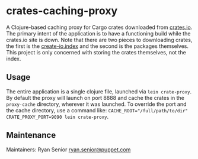 # crates-caching-proxy

A Clojure-based caching proxy for Cargo crates downloaded from
[crates.io](https://crates.io). The primary intent of the application
is to have a functioning build while the crates.io site is down. Note
that there are two pieces to downloading crates, the first is the
[create-io.index](https://github.com/rust-lang/crates.io-index) and
the second is the packages themselves. This project is only concerned
with storing the crates themselves, not the index.

## Usage

The entire application is a single clojure file, launched via `lein
crate-proxy`. By default the proxy will launch on port 8888 and cache
the crates in the `proxy-cache` directory, wherever it was
launched. To override the port and the cache directory, use a command
like: `CACHE_ROOT="/full/path/to/dir" CRATE_PROXY_PORT=9090 lein crate-proxy`.

## Maintenance

Maintainers: Ryan Senior <ryan.senior@puppet.com>
